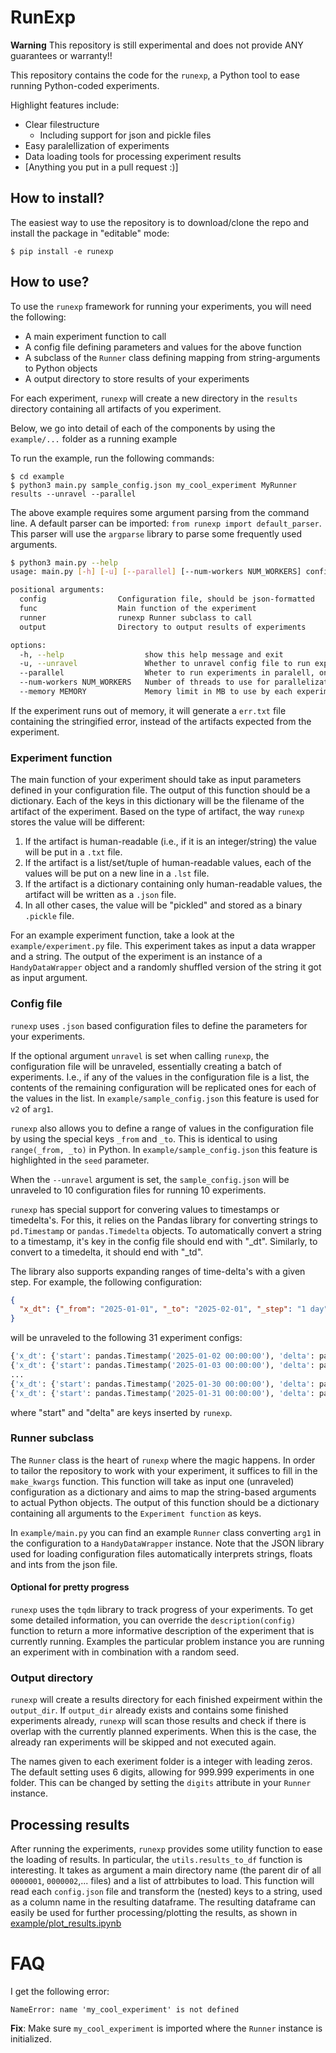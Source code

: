 # RunExp
**Warning** This repository is still experimental and does not provide ANY guarantees or warranty!!

This repository contains the code for the `runexp`, a Python tool to ease running Python-coded experiments.

Highlight features include:
- Clear filestructure
  - Including support for json and pickle files
- Easy paralellization of experiments
- Data loading tools for processing experiment results
- [Anything you put in a pull request :)]

## How to install?
The easiest way to use the repository is to download/clone the repo and install the package in "editable" mode:
```batch
$ pip install -e runexp
```

## How to use?
To use the `runexp` framework for running your experiments, you will need the following:

 - A main experiment function to call
 - A config file defining parameters and values for the above function
 - A subclass of the `Runner` class defining mapping from string-arguments to Python objects
 - A output directory to store results of your experiments

For each experiment, `runexp` will create a new directory in the `results` directory containing all artifacts of you experiment.

Below, we go into detail of each of the components by using the `example/...` folder as a running example

To run the example, run the following commands:

```batch
$ cd example
$ python3 main.py sample_config.json my_cool_experiment MyRunner results --unravel --parallel
```
The above example requires some argument parsing from the command line.
A default parser can be imported: `from runexp import default_parser`.
This parser will use the `argparse` library to parse some frequently used arguments.

```bash
$ python3 main.py --help
usage: main.py [-h] [-u] [--parallel] [--num-workers NUM_WORKERS] config func runner output

positional arguments:
  config                Configuration file, should be json-formatted
  func                  Main function of the experiment
  runner                runexp Runner subclass to call
  output                Directory to output results of experiments

options:
  -h, --help                  show this help message and exit
  -u, --unravel               Whether to unravel config file to run experiments in a batch (will unravel lists in configuration file to separate configs)
  --parallel                  Wheter to run experiments in paralell, only useful if `--unravel` is True
  --num-workers NUM_WORKERS   Number of threads to use for parallelization (=nb of experiments running in parallel, default=11
  --memory MEMORY             Memory limit in MB to use by each experiment, only works on Linux.
```

If the experiment runs out of memory, it will generate a `err.txt` file containing the stringified error, instead of the artifacts expected from the experiment. 

### Experiment function
The main function of your experiment should take as input parameters defined in your configuration file.
The output of this function should be a dictionary. 
Each of the keys in this dictionary will be the filename of the artifact of the experiment.
Based on the type of artifact, the way `runexp` stores the value will be different:
1) If the artifact is human-readable (i.e., if it is an integer/string) the value will be put in a `.txt` file.
2) If the artifact is a list/set/tuple of human-readable values, each of the values will be put on a new line in a `.lst` file. 
3) If the artifact is a dictionary containing only human-readable values, the artifact will be written as a `.json` file.
4) In all other cases, the value will be "pickled" and stored as a binary `.pickle` file.

For an example experiment function, take a look at the `example/experiment.py` file.
This experiment takes as input a data wrapper and a string.
The output of the experiment is an instance of a `HandyDataWrapper` object and a randomly shuffled version of the string it got as input argument.

### Config file
`runexp` uses `.json` based configuration files to define the parameters for your experiments.

If the optional argument `unravel` is set when calling `runexp`, the configuration file will be unraveled, essentially creating a batch of experiments.
I.e., if any of the values in the configuration file is a list, the contents of the remaining configuration will be replicated ones for each of the values in the list.
In `example/sample_config.json` this feature is used for `v2` of `arg1`.

`runexp` also allows you to define a range of values in the configuration file by using the special keys `_from` and `_to`.
This is identical to using `range(_from, _to)` in Python.
In `example/sample_config.json` this feature is highlighted in the `seed` parameter.

When the `--unravel` argument is set, the `sample_config.json` will be unraveled to 10 configuration files for running 10 experiments.

`runexp` has special support for convering values to timestamps or timedelta's.
For this, it relies on the Pandas library for converting strings to `pd.Timestamp` or `pandas.Timedelta` objects.
To automatically convert a string to a timestamp, it's key in the config file should end with "_dt".
Similarly, to convert to a timedelta, it should end with "_td".

The library also supports expanding ranges of time-delta's with a given step.
For example, the following configuration:
```json
{
  "x_dt": {"_from": "2025-01-01", "_to": "2025-02-01", "_step": "1 day"}
}
```
will be unraveled to the following 31 experiment configs:

```python
{'x_dt': {'start': pandas.Timestamp('2025-01-02 00:00:00'), 'delta': pandas.Timedelta('1 days 00:00:00')}}
{'x_dt': {'start': pandas.Timestamp('2025-01-03 00:00:00'), 'delta': pandas.Timedelta('1 days 00:00:00')}}
...
{'x_dt': {'start': pandas.Timestamp('2025-01-30 00:00:00'), 'delta': pandas.Timedelta('1 days 00:00:00')}}
{'x_dt': {'start': pandas.Timestamp('2025-01-31 00:00:00'), 'delta': pandas.Timedelta('1 days 00:00:00')}}
````
where "start" and "delta" are keys inserted by `runexp`.


### Runner subclass
The `Runner` class is the heart of `runexp` where the magic happens.
In order to tailor the repository to work with your experiment, it suffices to fill in the `make_kwargs` function.
This function will take as input one (unraveled) configuration as a dictionary and aims to map the string-based arguments to actual Python objects.
The output of this function should be a dictionary containing all arguments to the `Experiment function` as keys.

In `example/main.py` you can find an example `Runner` class converting `arg1` in the configuration to a `HandyDataWrapper` instance.
Note that the JSON library used for loading configuration files automatically interprets strings, floats and ints from the json file.

#### Optional for pretty progress
`runexp` uses the `tqdm` library to track progress of your experiments.
To get some detailed information, you can override the `description(config)` function to return a more informative description of the experiment that is currently running.
Examples the particular problem instance you are running an experiment with in combination with a random seed.

### Output directory
`runexp` will create a results directory for each finished expeirment within the `output_dir`.
If `output_dir` already exists and contains some finished experiments already, `runexp` will scan those results and check if there is overlap with the currently planned experiments.
When this is the case, the already ran experiments will be skipped and not executed again.

The names given to each exeriment folder is a integer with leading zeros. The default setting uses 6 digits, allowing for 999.999 experiments in one folder.
This can be changed by setting the `digits` attribute in your `Runner` instance.

## Processing results

After running the experiments, `runexp` provides some utility function to ease the loading of results.
In particular, the `utils.results_to_df` function is interesting.
It takes as argument a main directory name (the parent dir of all `0000001`, `0000002`,... files) and a list of attrbibutes to load.
This function will read each `config.json` file and transform the (nested) keys to a string, used as a column name in the resulting dataframe.
The resulting dataframe can easily be used for further processing/plotting the results, as shown in [example/plot_results.ipynb](https://github.com/IgnaceBleukx/Run-Experiments/blob/main/example/plot_results.ipynb)

# FAQ

I get the following error:

```
NameError: name 'my_cool_experiment' is not defined
```
**Fix**: Make sure `my_cool_experiment` is imported where the `Runner` instance is initialized. 
